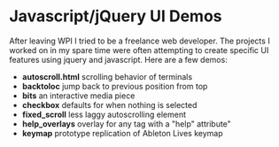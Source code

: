# Javascript/jQuery UI Demos

After leaving WPI I tried to be a freelance web developer.  The projects I worked on in my spare time were often attempting to create specific UI features using jquery and javascript.  Here are a few demos:

 * **autoscroll.html** scrolling behavior of terminals
 * **backtoloc** jump back to previous position from top
 * **bits** an interactive media piece 
 * **checkbox** defaults for when nothing is selected
 * **fixed_scroll** less laggy autoscrolling element 
 * **help_overlays** overlay for any tag with a "help" attribute"
 * **keymap** prototype replication of Ableton Lives keymap

